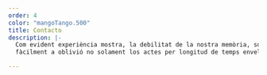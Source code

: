 ```yaml
---
order: 4
color: "mangoTango.500"
title: Contacto
description: |-
  Com evident experiència mostra, la debilitat de la nostra memòria, sotsmetent
  fàcilment a oblivió no solament los actes per longitud de temps envellits, mas

---
```

